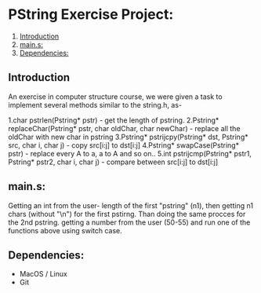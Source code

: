 # PString Exercise Project:  
1. [Introduction](#introduction)  
2. [main.s:](#main.s)  
3. [Dependencies:](#dependencies)  


## Introduction
An exercise in computer structure course, we were given a task to implement several methods similar to the string.h, as-

1.char pstrlen(Pstring* pstr) - get the length of pstring.
2.Pstring* replaceChar(Pstring* pstr, char oldChar, char newChar) - replace all the oldChar with new char in pstring
3.Pstring* pstrijcpy(Pstring* dst, Pstring* src, char i, char j) - copy src[i:j] to dst[i:j]
4.Pstring* swapCase(Pstring* pstr) - replace every A to a, a to A and so on..
5.int pstrijcmp(Pstring* pstr1, Pstring* pstr2, char i, char j) - compare between src[i:j] to dst[i:j]

## main.s:
Getting an int from the user- length of the first "pstring" (n1),
then getting n1 chars (without "\n") for the first pstirng.
Than doing the same procces for the 2nd pstring.
getting a number from the user (50-55) and run one of the functions above using switch case.

## Dependencies:
* MacOS / Linux
* Git
